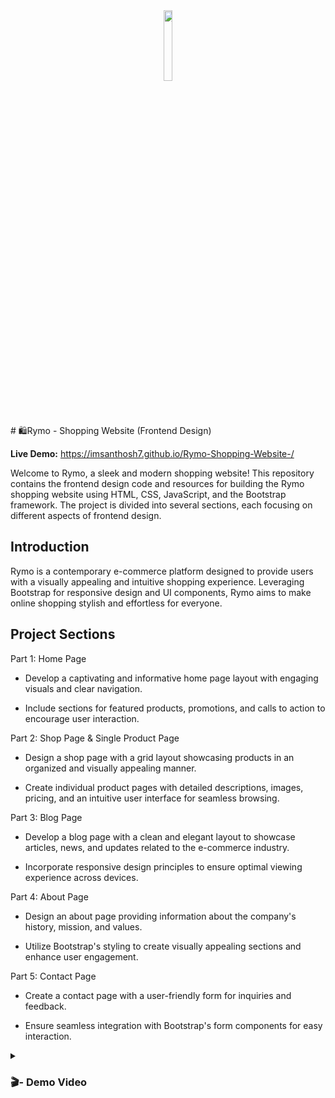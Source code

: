 <div align='center'><img style="width:17%" src='https://github.com/imsanthosh7/Rymo-Shopping-Website-/assets/154437536/919b5c3e-4f59-4bbd-8e79-e77ce3851fce'/></div>
# 🛍️Rymo - Shopping Website (Frontend Design)

**Live Demo:**  https://imsanthosh7.github.io/Rymo-Shopping-Website-/

Welcome to Rymo, a sleek and modern shopping website! This repository contains the frontend design code and resources for building the Rymo shopping website using HTML, CSS, JavaScript, and the Bootstrap framework. The project is divided into several sections, each focusing on different aspects of frontend design.


## Introduction

Rymo is a contemporary e-commerce platform designed to provide users with a visually appealing and intuitive shopping experience. Leveraging Bootstrap for responsive design and UI components, Rymo aims to make online shopping stylish and effortless for everyone.
## Project Sections
<bold>Part 1: Home Page</blod>

- Develop a captivating and informative home page layout with engaging visuals and clear navigation.

- Include sections for featured products, promotions, and calls to action to encourage user interaction.

<blod>Part 2: Shop Page & Single Product Page</blod>

- Design a shop page with a grid layout showcasing products in an organized and visually appealing manner.

- Create individual product pages with detailed descriptions, images, pricing, and an intuitive user interface for seamless browsing.

<blod>Part 3: Blog Page</blod>

- Develop a blog page with a clean and elegant layout to showcase articles, news, and updates related to the e-commerce industry.

- Incorporate responsive design principles to ensure optimal viewing experience across devices.

<blod>Part 4: About Page</blod>

- Design an about page providing information about the company's history, mission, and values.

- Utilize Bootstrap's styling to create visually appealing sections and enhance user engagement.

<blod>Part 5: Contact Page</blod>

- Create a contact page with a user-friendly form for inquiries and feedback.

- Ensure seamless integration with Bootstrap's form components for easy interaction.

<details>
<summary><h3> 🎬- Demo Video </h3></summary>
<video src="https://github.com/imsanthosh7/Rymo-Shopping-Website-/assets/154437536/f12ca9e8-3540-4b7b-8b2d-cebd936d6b38" controls="controls" >
</video>
</details>
